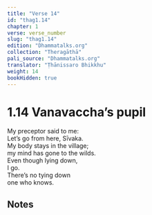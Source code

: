 ```yaml
---
title: "Verse 14"
id: "thag1.14"
chapter: 1
verse: verse_number
slug: "thag1.14"
edition: "Dhammatalks.org"
collection: "Theragāthā"
pali_source: "Dhammatalks.org"
translator: "Ṭhānissaro Bhikkhu"
weight: 14
bookHidden: true
---
```


# 1.14 Vanavaccha’s pupil

My preceptor said to me:  
Let’s go from here, Sīvaka.  
My body stays in the village;  
my mind has gone to the wilds.  
Even though lying down,  
I go.  
There’s no tying down  
one who knows.  

## Notes